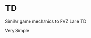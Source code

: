 # TD
Similar game mechanics to PVZ Lane TD

Very Simple

[](https://github.com/yohonene/TD/blob/main/Unity_AqJeeqvvQT.gif)

